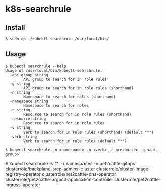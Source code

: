 # k8s-searchrule

## Install


```
$ sudo cp ./kubectl-searchrule /usr/local/bin/
```

## Usage

```
$ kubectl searchrule --help
Usage of /usr/local/bin/kubectl-searchrule:
  -api-group string
    	API group to search for in role rules
  -g string
    	API group to search for in role rules (shorthand)
  -n string
    	Namespace to search for roles (shorthand)
  -namespace string
    	Namespace to search for roles
  -r string
    	Resource to search for in role rules (shorthand)
  -resource string
    	Resource to search for in role rules
  -v string
    	Verb to search for in role rules (shorthand) (default "*")
  -verb string
    	Verb to search for in role rules (default "*")
```


```
$ kubectl searchrule -n <namespace> -n <verb> -r <resource> -g <api-group>
```


$ kubectl searchrule -v '*' -r namespaces  -n pet2cattle-gitops
clusterrole/backplane-srep-admins-cluster
clusterrole/cluster-image-registry-operator
clusterrole/pet2cattle-dns-operator
clusterrole/pet2cattle-argocd-application-controller
clusterrole/pet2cattle-ingress-operator